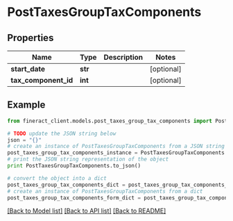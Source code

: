 # PostTaxesGroupTaxComponents


## Properties

Name | Type | Description | Notes
------------ | ------------- | ------------- | -------------
**start_date** | **str** |  | [optional] 
**tax_component_id** | **int** |  | [optional] 

## Example

```python
from fineract_client.models.post_taxes_group_tax_components import PostTaxesGroupTaxComponents

# TODO update the JSON string below
json = "{}"
# create an instance of PostTaxesGroupTaxComponents from a JSON string
post_taxes_group_tax_components_instance = PostTaxesGroupTaxComponents.from_json(json)
# print the JSON string representation of the object
print PostTaxesGroupTaxComponents.to_json()

# convert the object into a dict
post_taxes_group_tax_components_dict = post_taxes_group_tax_components_instance.to_dict()
# create an instance of PostTaxesGroupTaxComponents from a dict
post_taxes_group_tax_components_form_dict = post_taxes_group_tax_components.from_dict(post_taxes_group_tax_components_dict)
```
[[Back to Model list]](../README.md#documentation-for-models) [[Back to API list]](../README.md#documentation-for-api-endpoints) [[Back to README]](../README.md)


